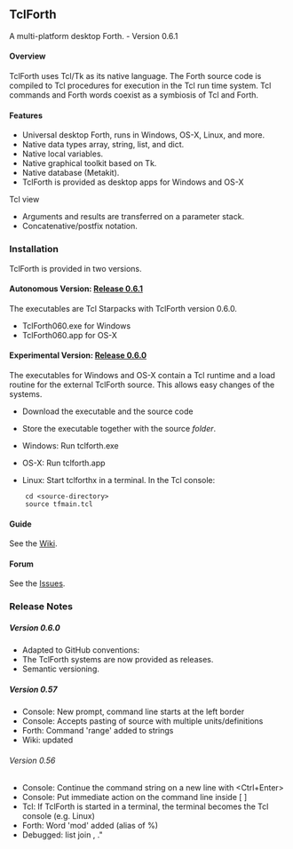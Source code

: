 ## TclForth

A multi-platform desktop Forth. - Version 0.6.1

#### Overview
TclForth uses Tcl/Tk as its native language. The Forth source code is compiled to Tcl procedures for execution in the Tcl run time system. Tcl commands and Forth words coexist as a symbiosis of Tcl and Forth. 


#### Features

* Universal desktop Forth, runs in Windows, OS-X, Linux, and more. 
* Native data types array, string, list, and dict.
* Native local variables.
* Native graphical toolkit based on Tk.
* Native database (Metakit).
* TclForth is provided as desktop apps for Windows and OS-X

Tcl view

* Arguments and results are transferred on a parameter stack. 
* Concatenative/postfix notation.

### Installation

TclForth is provided in two versions.

#### Autonomous Version: [Release 0.6.1](https://github.com/wolfwejgaard/tclforth/releases) 

The executables are Tcl Starpacks with TclForth version 0.6.0.

* TclForth060.exe for Windows
* TclForth060.app for OS-X



#### Experimental Version: [Release 0.6.0](https://github.com/wolfwejgaard/tclforth/releases) 

The executables for Windows and OS-X contain a Tcl runtime and a load routine for the external TclForth source. This allows easy changes of the systems.

* Download the executable and the source code
* Store the executable together with the source *folder*.
* Windows: Run tclforth.exe
* OS-X: Run tclforth.app

* Linux: Start tclforthx in a terminal. In the Tcl console:

```
    cd <source-directory>
    source tfmain.tcl
```

#### Guide

See the [Wiki](https://github.com/wolfwejgaard/tclforth/wiki).

#### Forum

See the [Issues](https://github.com/wolfwejgaard/tclforth/issues).


### Release Notes

##### Version 0.6.0

* Adapted to GitHub conventions:
* The TclForth systems are now provided as releases.
* Semantic versioning.

##### Version 0.57

* Console: New prompt, command line starts at the left border
* Console: Accepts pasting of source with multiple units/definitions 
* Forth: Command 'range' added to strings
* Wiki: updated

###### Version 0.56

* Console: Continue the command string on a new line with \<Ctrl+Enter\>
* Console: Put immediate action on the command line inside [ ]
* Tcl: If TclForth is started in a terminal, the terminal becomes the Tcl console (e.g. Linux)
* Forth: Word 'mod' added (alias of %) 
* Debugged: list join ,   ."  






